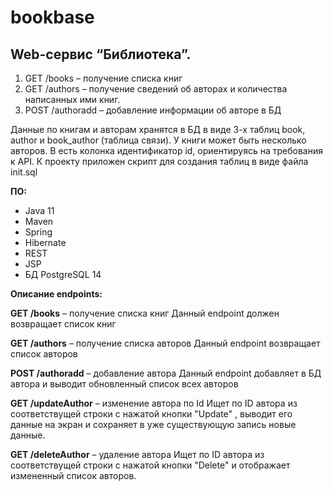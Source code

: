 # bookbase

## Web-сервис “Библиотека”.

1.  GET /books – получение списка книг
2.  GET /authors – получение сведений об авторах и количества написанных ими книг.
3. POST /authoradd – добавление информации об авторе в БД

  
Данные по книгам и авторам  хранятся в БД в виде 3-х таблиц book, author и book_author (таблица связи). У книги может быть несколько авторов. В есть колонка идентификатор id, ориентируясь на требования к API. К проекту приложен скрипт для создания таблиц в виде файла init.sql


**ПО:**
-   Java 11
-   Maven
-   Spring 
-   Hibernate
-   REST
-   JSP
-   БД PostgreSQL 14

  
**Описание endpoints:**

 
**GET /books** – получение списка книг
Данный endpoint должен возвращает список книг

**GET /authors** – получение списка авторов
Данный endpoint возвращает список авторов

**POST /authoradd** – добавление автора
Данный endpoint добавляет в БД автора и выводит обновленный список всех авторов 

**GET /updateAuthor** – изменение автора по Id
Ищет по ID автора из соответствущей строки с нажатой кнопки "Update" , выводит его данные на экран и сохраняет в уже существующую запись новые данные.

**GET /deleteAuthor** – удаление автора
Ищет по ID автора из соответствущей строки с нажатой кнопки "Delete" и отображает измененный список авторов.
